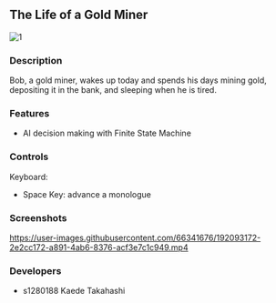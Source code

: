 ## The Life of a Gold Miner

![1](https://user-images.githubusercontent.com/66341676/192093166-7c95b7ea-1035-4382-a706-0f5f06df9a9e.png)

### Description

Bob, a gold miner, wakes up today and spends his days mining gold, depositing it in the bank, and sleeping when he is tired.

### Features

 - AI decision making with Finite State Machine

### Controls

Keyboard:
 - Space Key: advance a monologue

### Screenshots

https://user-images.githubusercontent.com/66341676/192093172-2e2cc172-a891-4ab6-8376-acf3e7c1c949.mp4

### Developers

 - s1280188 Kaede Takahashi

